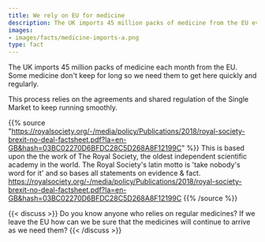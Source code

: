 ```yaml
---
title: We rely on EU for medicine
description: The UK imports 45 million packs of medicine from the EU every month. How will Brexit affect you?
images:
- images/facts/medicine-imports-a.png
type: fact
---
```


The UK imports 45 million packs of medicine each month from the EU. Some medicine don't keep for long so we need them to get here quickly and regularly.

This process relies on the agreements and shared regulation of the Single Market to keep running smoothly.

{{% source "https://royalsociety.org/-/media/policy/Publications/2018/royal-society-brexit-no-deal-factsheet.pdf?la=en-GB&hash=03BC02270D6BFDC28C5D268A8F12199C" %}}
This is based upon the the work of The Royal Society, the oldest independent scientific academy in the world.
The Royal Society's latin motto is 'take nobody's word for it' and so bases all statements on evidence & fact.
https://royalsociety.org/-/media/policy/Publications/2018/royal-society-brexit-no-deal-factsheet.pdf?la=en-GB&hash=03BC02270D6BFDC28C5D268A8F12199C
{{% /source %}}

{{< discuss >}}
Do you know anyone who relies on regular medicines? If we leave the EU how can we be sure that the medicines will continue to arrive as we need them?
{{< /discuss >}}
